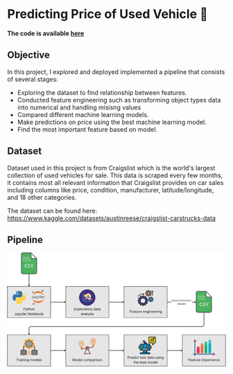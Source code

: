 # Predicting Price of Used Vehicle 🚗
**The code is available [here](https://github.com/almosenja/data-science-projects/tree/main/Used%20Vehicle%20Project/notebooks)**

## Objective
In this project, I explored and deployed implemented a pipeline that consists of several stages:
- Exploring the dataset to find relationship between features.
- Conducted feature engineering such as transforming object types data into numerical and handling misisng values
- Compared different machine learning models.
- Make predictions on price using the best machine learning model.
- Find the most important feature based on model.

## Dataset
Dataset used in this project is from Craigslist which is the world's largest collection of used vehicles for sale. This data is scraped every few months, it contains most all relevant information that Craigslist provides on car sales including columns like price, condition, manufacturer, latitude/longitude, and 18 other categories.

The dataset can be found here: https://www.kaggle.com/datasets/austinreese/craigslist-carstrucks-data

## Pipeline
![Flow chart](https://github.com/almosenja/data-science-projects/blob/main/Used%20Vehicle%20Project/imgs/flowchart.png "Overall project flowchart")
